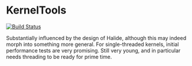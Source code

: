 # KernelTools

[![Build Status](https://travis-ci.org/timholy/KernelTools.jl.svg?branch=master)](https://travis-ci.org/timholy/KernelTools.jl)

Substantially influenced by the design of Halide, although this may indeed morph into something more general. For single-threaded kernels, initial performance tests are very promising. Still very young, and in particular needs threading to be ready for prime time.

